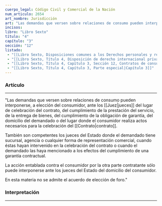 ```yaml
---
cuerpo_legal: Código Civil y Comercial de la Nación
num_articulo: 2654
art_nombre: Jurisdicción
art: "Las demandas que versen sobre relaciones de consumo pueden interponerse, a elección del consumidor, ante los jueces del lugar de celebración del contrato, del cumplimiento de la prestación del servicio, de la entrega de bienes, del cumplimiento de la obligación de garantía, del domicilio del demandado o del lugar donde el consumidor realiza actos necesarios para la celebración del contrato.  También son competentes los jueces del Estado donde el demandado tiene sucursal, agencia o cualquier forma de representación comercial, cuando éstas hayan intervenido en la celebración del contrato o cuando el demandado las haya mencionado a los efectos del cumplimiento de una garantía contractual.  La acción entablada contra el consumidor por la otra parte contratante sólo puede interponerse ante los jueces del Estado del domicilio del consumidor.  En esta materia no se admite el acuerdo de elección de foro."
incisos: 
libro: "Libro Sexto"
título: "4"
capítulo: "3"
sección: "12"
listado:
 - "[[Libro Sexto, Disposiciones comunes a los Derechos personales y reales|Libro Sexto]]"
 - "[[Libro Sexto, Título 4, Disposición de derecho internacional privado|Título 4]]"
 - "[[Libro Sexto, Título 4, Capítulo 3, Sección 12, Contratos de consumo|Sección 12]]"
 - "[[Libro Sexto, Título 4, Capítulo 3, Parte especial|Capítulo 3]]"
---
```

### Artículo
---
"Las demandas que versen sobre relaciones de consumo pueden interponerse, a elección del consumidor, ante los [[Juez|jueces]] del lugar de celebración del contrato, del cumplimiento de la prestación del servicio, de la entrega de bienes, del cumplimiento de la obligación de garantía, del domicilio del demandado o del lugar donde el consumidor realiza actos necesarios para la celebración del [[Contrato|contrato]].  

También son competentes los jueces del Estado donde el demandado tiene sucursal, agencia o cualquier forma de representación comercial, cuando éstas hayan intervenido en la celebración del contrato o cuando el demandado las haya mencionado a los efectos del cumplimiento de una garantía contractual.  

La acción entablada contra el consumidor por la otra parte contratante sólo puede interponerse ante los jueces del Estado del domicilio del consumidor.  

En esta materia no se admite el acuerdo de elección de foro."


### Interpretación
---
